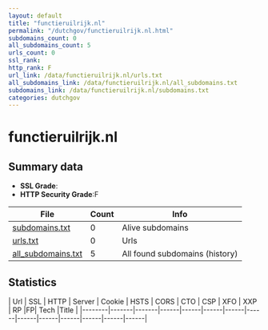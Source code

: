 ```yaml
---
layout: default
title: "functieruilrijk.nl"
permalink: "/dutchgov/functieruilrijk.nl.html"
subdomains_count: 0
all_subdomains_count: 5
urls_count: 0
ssl_rank: 
http_rank: F
url_link: /data/functieruilrijk.nl/urls.txt
all_subdomains_link: /data/functieruilrijk.nl/all_subdomains.txt
subdomains_link: /data/functieruilrijk.nl/subdomains.txt
categories: dutchgov
---
```



# functieruilrijk.nl
## Summary data


 - **SSL Grade**:
 - **HTTP Security Grade**:F


| File       | Count | Info |
|------------|-------|------|
|[subdomains.txt](/data/functieruilrijk.nl/subdomains.txt)|0|Alive subdomains|
|[urls.txt](/data/functieruilrijk.nl/urls.txt)|0|Urls|
|[all_subdomains.txt](/data/functieruilrijk.nl/all_subdomains.txt)|5|All found subdomains (history)|


## Statistics


| Url | SSL | HTTP | Server | Cookie | HSTS | CORS | CTO | CSP | XFO | XXP | RP |FP| Tech |Title |
|--------|-------|-------|------|------|------|------|------|------|------|------|------|------|------|
